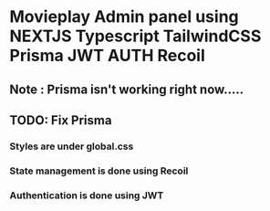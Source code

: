 # Movieplay Admin panel using NEXTJS Typescript TailwindCSS Prisma JWT AUTH Recoil

## Note : Prisma isn't working right now.....

## TODO: Fix Prisma

### Styles are under global.css

### State management is done using Recoil

### Authentication is done using JWT
